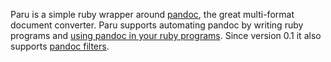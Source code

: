 Paru is a simple ruby wrapper around [pandoc](http://www.pandoc.org), the
great multi-format document converter. Paru supports automating pandoc by
writing ruby programs and [using pandoc in your ruby programs](using_paru.html).
Since version 0.1 it also supports [pandoc filters](using_filters.html).

